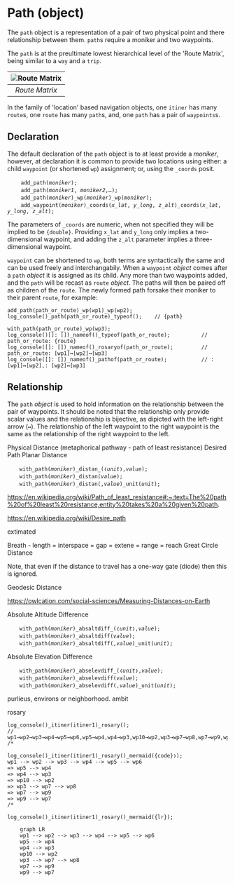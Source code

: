 # Path (object)
The `path` object is a representation of a pair of two physical point and there relationship between them. `path`s require a moniker and two waypoints.

The `path` is at the preultimate lowest hierarchical level of the 'Route Matrix', being similar to a `way` and a `trip`.

| ![Route Matrix](/_img/route_matrix.jpeg "Route Matrix") |
| :---: |
| *Route Matrix* |

In the family of 'location' based navigation objects, one `itiner` has many `route`s, one `route` has many `path`s, and, one `path` has a pair of `waypoints`s.

<a name="declare"></a>
## Declaration
The default declaration of the `path` object is to at least provide a *moniker*, however, at declaration it is common to provide two locations using either: a child `waypoint` (or shortened `wp`) assignment; or, using the `_coords` posit.

&nbsp;&nbsp;&nbsp;&nbsp;&nbsp;&nbsp;` add_path(`*`moniker`*`);`<br>
&nbsp;&nbsp;&nbsp;&nbsp;&nbsp;&nbsp;` add_path(`*`moniker1`*`, `*`moniker2`*`,…);`<br>
&nbsp;&nbsp;&nbsp;&nbsp;&nbsp;&nbsp;` add_path(`*`moniker`*`)_wp(`*`moniker`*`)_wp(`*`moniker`*`);`<br>
&nbsp;&nbsp;&nbsp;&nbsp;&nbsp;&nbsp;` add_waypoint(`*`moniker`*`)_coords(`*`x_lat`*`, `*`y_long`*`, `*`z_alt`*`)_coords(`*`x_lat`*`, `*`y_long`*`, `*`z_alt`*`);`



 The parameters of `_coords` are numeric, when not specified they will be implied to be `{double}`. Providing `x_lat` and `y_long` only implies a two-dimensional waypoint, and adding the `z_alt` parameter implies a three-dimensional waypoint.
 
 `waypoint` can be shortened to `wp`, both terms are syntactically the same and can be used freely and interchangabily.  When a `waypoint` *object* comes after a `path` *object* it is assigned as its child. Any more than two waypoints added, and the `path` will be recast as `route` *object*. The paths will then be paired off as children of the `route`. The newly formed path forsake their moniker to their parent `route`, for example:
```diego
add_path(path_or_route)_wp(wp1)_wp(wp2);
log_console()_path(path_or_route)_typeof();    // {path}

with_path(path_or_route)_wp(wp3);
log_console()[]: [])_nameof()_typeof(path_or_route);          // path_or_route: {route}
log_console([]: [])_nameof()_rosaryof(path_or_route);         // path_or_route: [wp1]↔[wp2]↔[wp3]
log_console([]: [])_nameof()_pathof(path_or_route);           // : [wp1]↔[wp2],: [wp2]↔[wp3]
```

## Relationship
The `path` *object* is used to hold information on the relationship between the pair of waypoints. It should be noted that the relationship only provide scalar values and the relationship is bijective, as dipicted with the left-right arrow (`↔`).  The relationship of the left waypoint to the right waypoint is the same as the relationship of the right waypoint to the left.

Physical Distance (metaphorical pathway - path of least resistance) 
 Desired Path
Planar Distance

&nbsp;&nbsp;&nbsp;&nbsp;&nbsp;&nbsp; `with_path(`*`moniker`*`)_distan_(❬`*`unit`*`❭,`*`value`*`);`<br>
&nbsp;&nbsp;&nbsp;&nbsp;&nbsp;&nbsp; `with_path(`*`moniker`*`)_distan(`*`value`*`);`<br>
&nbsp;&nbsp;&nbsp;&nbsp;&nbsp;&nbsp; `with_path(`*`moniker`*`)_distan(,`*`value`*`)_unit(`*`unit`*`);`

https://en.wikipedia.org/wiki/Path_of_least_resistance#:~:text=The%20path%20of%20least%20resistance,entity%20takes%20a%20given%20path.

https://en.wikipedia.org/wiki/Desire_path

extimated 

Breath - length = interspace = gap = extene = range = reach
Great Circle Distance

Note, that even if the distance to travel has a one-way gate (diode) then this is ignored.

Geodesic Distance

https://owlcation.com/social-sciences/Measuring-Distances-on-Earth

Absolute Altitude Difference

&nbsp;&nbsp;&nbsp;&nbsp;&nbsp;&nbsp; `with_path(`*`moniker`*`)_absaltdiff_(❬`*`unit`*`❭,`*`value`*`);`<br>
&nbsp;&nbsp;&nbsp;&nbsp;&nbsp;&nbsp; `with_path(`*`moniker`*`)_absaltdiff(`*`value`*`);`<br>
&nbsp;&nbsp;&nbsp;&nbsp;&nbsp;&nbsp; `with_path(`*`moniker`*`)_absaltdiff(,`*`value`*`)_unit(`*`unit`*`);`

Absolute Elevation Difference

&nbsp;&nbsp;&nbsp;&nbsp;&nbsp;&nbsp; `with_path(`*`moniker`*`)_abselevdiff_(❬`*`unit`*`❭,`*`value`*`);`<br>
&nbsp;&nbsp;&nbsp;&nbsp;&nbsp;&nbsp; `with_path(`*`moniker`*`)_abselevdiff(`*`value`*`);`<br>
&nbsp;&nbsp;&nbsp;&nbsp;&nbsp;&nbsp; `with_path(`*`moniker`*`)_abselevdiff(,`*`value`*`)_unit(`*`unit`*`);`



purlieus, environs or neighborhood.
ambit


rosary

```diego
log_console()_itiner(itiner1)_rosary();
// wp1→wp2→wp3→wp4→wp5→wp6,wp5→wp4,wp4→wp3,wp10→wp2,wp3→wp7→wp8,wp7→wp9,wp9→wp7
/*

log_console()_itiner(itiner1)_rosary()_mermaid({code}❭);
wp1 --> wp2 --> wp3 --> wp4 --> wp5 --> wp6
=> wp5 --> wp4
=> wp4 --> wp3
=> wp10 --> wp2
=> wp3 --> wp7 --> wp8
=> wp7 --> wp9
=> wp9 --> wp7
/*

log_console()_itiner(itiner1)_rosary()_mermaid({lr});
```
```mermaid
    graph LR
    wp1 --> wp2 --> wp3 --> wp4 --> wp5 --> wp6
    wp5 --> wp4
    wp4 --> wp3
    wp10 --> wp2
    wp3 --> wp7 --> wp8
    wp7 --> wp9
    wp9 --> wp7
```    
